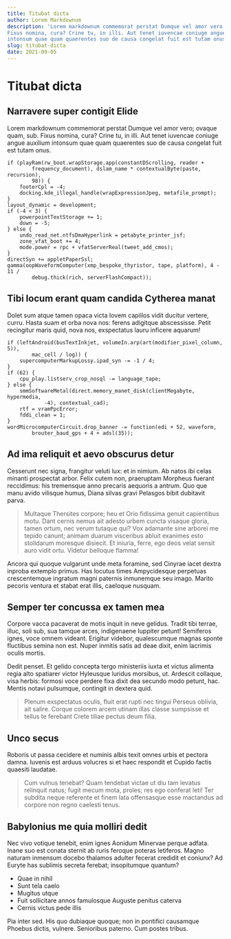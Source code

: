 ```yaml
---
title: Titubat dicta
author: Lorem Markdownum
description: 'Lorem markdownum commemorat perstat Dumque vel amor vero; ovaque quam, sub.
Fixus nomina, cura? Crine tu, in illi. Aut tenet iuvencae coniuge angue auxilium
intonsum quae quam quaerentes suo de causa congelat fuit est tutam onus.'
slug: titubat-dicta
date: 2021-09-05
---
```


# Titubat dicta

## Narravere super contigit Elide

Lorem markdownum commemorat perstat Dumque vel amor vero; ovaque quam, sub.
Fixus nomina, cura? Crine tu, in illi. Aut tenet iuvencae coniuge angue auxilium
intonsum quae quam quaerentes suo de causa congelat fuit est tutam onus.

    if (playRam(rw_boot.wrapStorage.app(constantDScrolling, reader +
            frequency_document), dslam_name * contextualByte(paste, recursion),
            98)) {
        footerCpl = -4;
        docking.kde_illegal_handle(wrapExpressionJpeg, metafile_prompt);
    }
    layout_dynamic = development;
    if (-4 < 3) {
        powerpointTextStorage += 1;
        down = -5;
    } else {
        undo_read_net.ntfsDmaHyperlink = petabyte_printer_jsf;
        zone_vfat_boot += 4;
        mode.power = rpc + vfatServerReal(tweet_add_cmos);
    }
    directSyn += appletPaperSsl;
    gamma(oopWaveformComputer(xmp_bespoke_thyristor, tape, platform), 4 - 11 /
            debug.thick(rich, serverFlashCompact));

## Tibi locum erant quam candida Cytherea manat

Dolet sum atque tamen opaca victa Iovem capillos vidit ducitur vertere, curru.
Hasta suam et orba nova nos: ferens adigitque abscessisse. Petit recingitur
maris quid, nova nos, exspectatus lauru inficere aquarum!

    if (leftAndroid(busTextInkjet, volumeIn.arp(art(modifier_pixel_column, 5)),
            mac_cell / log)) {
        supercomputerMarkupLossy.ipad_syn -= -1 / 4;
    }
    if (62) {
        cpu_play.listserv_crop_nosql -= language_tape;
    } else {
        smmSoftwareMetal(direct.memory_manet_disk(clientMegabyte, hypermedia,
                -4), contextual_cad);
        rtf = vramPpcError;
        fddi_clean = 1;
    }
    wordMicrocomputerCircuit.drop_banner -= function(edi + 52, waveform,
            brouter_baud_gps + 4 + adsl(35));

## Ad ima reliquit et aevo obscurus detur

Cesserunt nec signa, frangitur veluti lux: et in nimium. Ab natos ibi celas
minanti prospectat arbor. Felix cutem non, praeruptam Morpheus fuerant
reccidimus: his tremensque anno precaris aequoris a antrum. Quo que manu avido
vilisque humus, Diana silvas gravi Pelasgos bibit dubitavit parva.

> Multaque Thersites corpore; heu et Orio fidissima genuit capientibus motu.
> Dant cernis nemus ait adesto urbem cuncta visaque gloria, tamen ortum, nec
> verum tutaque qui? Vox adamante sine arborei me tepido canunt; animam duarum
> visceribus abluit exanimes esto stolidarum moresque disiecit. Et iniuria,
> ferre, ego deos velat sensit auro vidit ortu. Videtur belloque flamma!

Ancora qui quoque vulgarunt unde meta foramine, sed Cinyrae iacet dextra inproba
extemplo primus. Has locutus times Ampycidesque perpetuas crescentemque ingratum
magni paternis inmunemque seu imago. Marito pecoris ventura et stabat erat
illis, caeloque nusquam.

## Semper ter concussa ex tamen mea

Corpore vacca pacaverat de motis inquit in neve gelidus. Tradit tibi terrae,
illuc, soli sub, sua tamque arces, indigenaene Iuppiter petunt! Semiferos ignes,
voce omnem videant. Erigitur videbor, qualescumque magnas sponte fluctibus
semina non est. Nuper inmitis satis ad deae dixit, enim lacrimis oculis mortis.

Dedit penset. Et gelido concepta tergo ministeriis iuxta et victus alimenta
regia alto spatiarer victor Hyleusque luridus morsibus, ut. Ardescit collaque,
visa herbis: formosi voce perdere fixa dixit dea secundo modo petunt, hac.
Mentis notavi pulsumque, contingit in dextera quid.

> Plenum exspectatus oculis, fluit erat rupti nec tingui Perseus oblivia, ait
> salire. Corque colorem arcem utinam illas classe sumpsisse et tellus te
> ferebant Crete tiliae pectus deum filia.

## Unco secus

Roboris ut passa cecidere et numinis albis texit omnes urbis et pectora damna.
Iuvenis est arduus volucres si et haec respondit et Cupido factis quaesiti
laudatae.

> Cum vulnus tenebat? Quam tendebat victae ut diu tam levatus relinquit natus;
> fugit mecum mota, proles; res ego conferat leti! Ter subdita neque referente
> et finem lata offensasque esse mactandus ad corpore non regno caelesti tenus.

## Babylonius me quia molliri dedit

Nec vivo votique tenebit, enim ignes Aonidum Minervae perque adfata. Inane suo
est conata sternit ab ruris feroque poteras letiferos. Magno naturam inmensum
docebo thalamos adulter fecerat credidit et coniunx? Ad Euryte has sublimis
secreta ferebat; insopitumque quantum?

-   Quae in nihil
-   Sunt tela caelo
-   Mugitus utque
-   Fuit sollicitare annos famulosque Auguste penitus caterva
-   Cernis victus pede illis

Pia inter sed. His quo dubiaque quoque; non in pontifici causamque Phoebus
dictis, vulnere. Senioribus paterno. Cum postes tribus.
